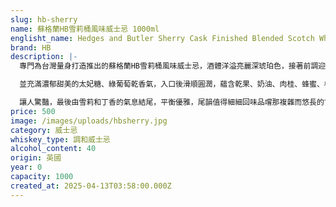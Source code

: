 ```yaml
---
slug: hb-sherry
name: 蘇格蘭HB雪莉桶風味威士忌 1000ml
englisht_name: Hedges and Butler Sherry Cask Finished Blended Scotch Whisky
brand: HB
description: |-
  專門為台灣量身打造推出的蘇格蘭HB雪莉桶風味威士忌，酒體洋溢亮麗深琥珀色，接著前調迎來細膩橡木和豐富水果味，

  並充滿濃郁甜美的太妃糖、綠葡萄乾香氣，入口後滑順圓潤，蘊含乾果、奶油、肉桂、蜂蜜、橡木獨特風味，

  讓人驚豔，最後由雪莉和丁香的氣息結尾，平衡優雅，尾韻值得細細回味品嚐那複雜而悠長的甘甜。
price: 500
image: /images/uploads/hbsherry.jpg
category: 威士忌
whiskey_type: 調和威士忌
alcohol_content: 40
origin: 英國
year: 0
capacity: 1000
created_at: 2025-04-13T03:58:00.000Z
---
```


